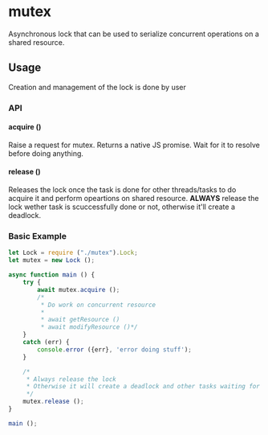 # mutex
Asynchronous lock that can be used to serialize concurrent operations on a shared resource.

## Usage
Creation and management of the lock is done by user

### API

#### acquire ()
Raise a request for mutex. Returns a native JS promise. Wait for it to resolve before doing anything.

#### release ()
Releases the lock once the task is done for other threads/tasks to do acquire it and perform opeartions on shared resource. __ALWAYS__ release the lock wether task is scuccessfully done or not, otherwise it'll create a deadlock.

### Basic Example

```javascript
let Lock = require ("./mutex").Lock;
let mutex = new Lock ();

async function main () {
	try {
		await mutex.acquire ();
		/*
		 * Do work on concurrent resource 
		 *
		 * await getResource ()
		 * await modifyResource ()*/
	}
	catch (err) {
		console.error ({err}, 'error doing stuff');
	}

	/*
	 * Always release the lock
	 * Otherwise it will create a deadlock and other tasks waiting for the lock won't execute
	 */
	mutex.release ();
}

main ();
```
